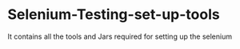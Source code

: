 # Selenium-Testing-set-up-tools
It contains all the tools and Jars required for setting up the selenium 
